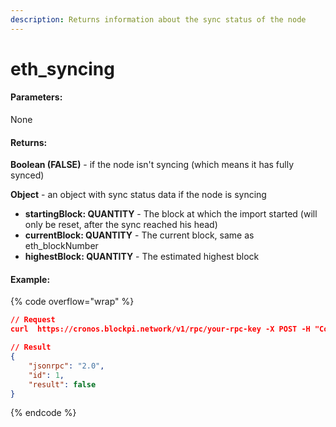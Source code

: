 ```yaml
---
description: Returns information about the sync status of the node
---
```


# eth\_syncing

#### **Parameters:**

None

#### **Returns:**

**Boolean (FALSE)** - if the node isn't syncing (which means it has fully synced)

**Object** - an object with sync status data if the node is syncing

* **startingBlock: QUANTITY** - The block at which the import started (will only be reset, after the sync reached his head)
* **currentBlock: QUANTITY** - The current block, same as eth\_blockNumber
* **highestBlock: QUANTITY** - The estimated highest block

#### Example:

{% code overflow="wrap" %}
```json
// Request
curl  https://cronos.blockpi.network/v1/rpc/your-rpc-key -X POST -H "Content-Type: application/json" --data '{"jsonrpc":"2.0","method":"eth_syncing","params":[],"id":1}'

// Result
{
    "jsonrpc": "2.0",
    "id": 1,
    "result": false
}
```
{% endcode %}
